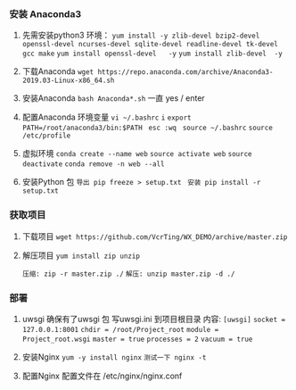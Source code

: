 ### 安装 Anaconda3
1. 先需安装python3 环境：
    `yum install -y zlib-devel bzip2-devel openssl-devel ncurses-devel sqlite-devel readline-devel tk-devel gcc make`
    `yum install openssl-devel   -y`
    `yum install zlib-devel  -y`

1. 下载Anaconda 
   `wget https://repo.anaconda.com/archive/Anaconda3-2019.03-Linux-x86_64.sh`

2. 安装Anaconda 
   `bash Anaconda*.sh`
   一直 yes / enter

3. 配置Anaconda 环境变量 
    `vi ~/.bashrc`
    `i` 
    `export PATH=/root/anaconda3/bin:$PATH `
    `esc :wq `
    `source ~/.bashrc`
    `source /etc/profile`

4. 虚拟环境
    `conda create --name web`
    `source activate web`
    `source deactivate`
    `conda remove -n web --all`

5. 安装Python 包
   `导出 pip freeze > setup.txt `
   `安装 pip install -r setup.txt`

### 获取项目
1. 下载项目 
   `wget https://github.com/VcrTing/WX_DEMO/archive/master.zip`

2. 解压项目 
   `yum install zip unzip`

   `压缩: zip -r master.zip ./`
   `解压: unzip master.zip -d ./`

### 部署
1. uwsgi 
    确保有了uwsgi 包
    写uwsgi.ini 到项目根目录
    内容:
    `[uwsgi]`
    `socket = 127.0.0.1:8001`
    `chdir = /root/Project_root`
    `module = Project_root.wsgi`
    `master = true`
    `processes = 2`
    `vacuum = true`

2. 安装Nginx 
   `yum -y install nginx`
   `测试一下 nginx -t`

3. 配置Nginx
   配置文件在 /etc/nginx/nginx.conf